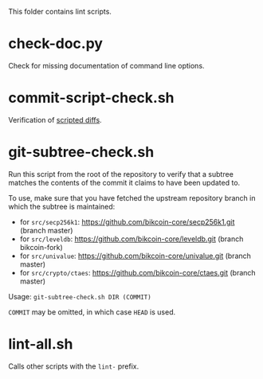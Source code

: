 This folder contains lint scripts.

check-doc.py
============
Check for missing documentation of command line options.

commit-script-check.sh
======================
Verification of [scripted diffs](/doc/developer-notes.md#scripted-diffs).

git-subtree-check.sh
====================
Run this script from the root of the repository to verify that a subtree matches the contents of
the commit it claims to have been updated to.

To use, make sure that you have fetched the upstream repository branch in which the subtree is
maintained:
* for `src/secp256k1`: https://github.com/bikcoin-core/secp256k1.git (branch master)
* for `src/leveldb`: https://github.com/bikcoin-core/leveldb.git (branch bikcoin-fork)
* for `src/univalue`: https://github.com/bikcoin-core/univalue.git (branch master)
* for `src/crypto/ctaes`: https://github.com/bikcoin-core/ctaes.git (branch master)

Usage: `git-subtree-check.sh DIR (COMMIT)`

`COMMIT` may be omitted, in which case `HEAD` is used.

lint-all.sh
===========
Calls other scripts with the `lint-` prefix.
